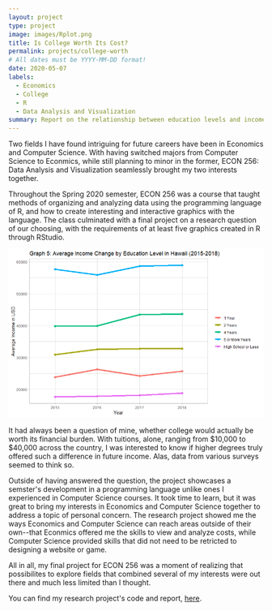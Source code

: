 ```yaml
---
layout: project
type: project
image: images/Rplot.png
title: Is College Worth Its Cost?
permalink: projects/college-worth
# All dates must be YYYY-MM-DD format!
date: 2020-05-07
labels:
  - Economics
  - College
  - R
  - Data Analysis and Visualization
summary: Report on the relationship between education levels and income with data organized, analyzed, and presented through the programming language, R.
---
```


Two fields I have found intriguing for future careers have been in Economics and Computer Science. With having switched majors from Computer Science to Econmics, while still planning to minor in the former, ECON 256: Data Analysis and Visualization seamlessly brought my two interests together.

Throughout the Spring 2020 semester, ECON 256 was a course that taught methods of organizing and analyzing data using the programming language of R, and how to create interesting and interactive graphics with the language. The class culminated with a final project on a research question of our choosing, with the requirements of at least five graphics created in R through RStudio.

<img class="ui small right floated rounded image" src="../images/G5.png">

It had always been a question of mine, whether college would actually be worth its financial burden. With tuitions, alone, ranging from $10,000 to $40,000 across the country, I was interested to know if higher degrees truly offered such a difference in future income. Alas, data from various surveys seemed to think so.

Outside of having answered the question, the project showcases a semster's development in a programming language unlike ones I experienced in Computer Science courses. It took time to learn, but it was great to bring my interests in Economics and Computer Science together to address a topic of personal concern. The research project showed me the ways Economics and Computer Science can reach areas outside of their own--that Econmics offered me the skills to view and analyze costs, while Computer Science provided skills that did not need to be retricted to designing a website or game.

All in all, my final project for ECON 256 was a moment of realizing that possibilites to explore fields that combined several of my interests were out there and much less limited than I thought.

You can find my research project's code and report, [here](https://github.com/alison-t/econ-256-final-project).

